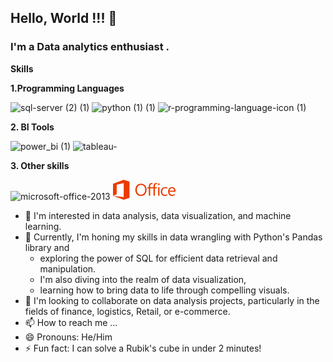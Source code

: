 ## Hello, World !!! 👋
### I'm a Data analytics enthusiast .

**Skills** 

**1.Programming Languages**

![sql-server (2) (1)](https://github.com/rahulnshakya/rahulnshakya/assets/171424463/4db47976-e521-4b78-b61d-14cc25359f4a)    ![python (1) (1)](https://github.com/rahulnshakya/rahulnshakya/assets/171424463/4d094bb6-8a6f-486e-8a72-771ac3963f00)          ![r-programming-language-icon (1)](https://github.com/rahulnshakya/rahulnshakya/assets/171424463/776c9a29-9592-4b2f-873e-d031be6e60a4)




**2. BI Tools**

![power_bi (1)](https://github.com/rahulnshakya/rahulnshakya/assets/171424463/e19c7118-add7-43a3-866c-c923e0791813)      ![tableau-](https://github.com/rahulnshakya/rahulnshakya/assets/171424463/ce912c64-def9-4d42-8215-5bd397f40953)




**3. Other skills**

![microsoft-office-2013](https://github.com/rahulnshakya/rahulnshakya/assets/171424463/ff729014-0a4f-44cf-b99f-a6093ba904b4)
<svg xmlns="http://www.w3.org/2000/svg" width="100" height="32" viewBox="0.497 0.501 198.998 63.356"><g fill="#eb3c00"><path d="M.496 51.61V13.094L34.568.502l18.517 5.924v51.85l-18.517 5.582L.496 51.61l34.072 4.1V10.873l-22.221 5.185v30.369L.497 51.61zM89.373 51.88c-5.362 0-9.658-1.769-12.885-5.304-3.228-3.533-4.84-8.133-4.84-13.796 0-6.084 1.644-10.938 4.932-14.56 3.288-3.622 7.764-5.433 13.425-5.433 5.223 0 9.43 1.759 12.622 5.275 3.192 3.518 4.788 8.116 4.788 13.796 0 6.172-1.637 11.051-4.907 14.64-3.27 3.589-7.647 5.381-13.135 5.381zm.316-35.083c-3.974 0-7.2 1.434-9.68 4.3-2.48 2.866-3.72 6.63-3.72 11.289s1.21 8.41 3.627 11.25 5.57 4.26 9.456 4.26c4.149 0 7.421-1.354 9.812-4.062 2.391-2.708 3.588-6.497 3.588-11.368 0-4.995-1.162-8.854-3.483-11.58-2.319-2.725-5.52-4.09-9.6-4.09zM123.177 10.675c-2.445 0-4.476.833-6.11 2.477-1.635 1.643-2.454 3.881-2.454 6.712v4.376h-4.606v3.703h4.606V51.25h4.306V27.943h10.53V51.25h4.306V27.943h6.32V24.24h-6.32v-4.167c0-3.815 1.513-5.716 4.537-5.716 1.073 0 2.027.22 2.87.694v-3.888c-.773-.316-1.806-.487-3.124-.487-2.445 0-4.499.834-6.134 2.477-1.636 1.644-2.454 3.882-2.454 6.712v4.376h-10.531v-4.166c0-3.816 1.51-5.717 4.536-5.717 1.072 0 2.026.22 2.87.694v-3.888c-.774-.319-1.829-.489-3.148-.489zM146.365 17.375a2.743 2.743 0 0 1-1.979-.792c-.545-.528-.818-1.195-.818-2.004s.273-1.481.818-2.017a2.717 2.717 0 0 1 1.979-.805c.791 0 1.463.267 2.018.805.555.536.83 1.208.83 2.017a2.67 2.67 0 0 1-.83 1.979c-.554.544-1.227.817-2.018.817zm2.11 33.867h-4.326v-27.01h4.325v27.01zM173.051 50.003c-2.074 1.248-4.538 1.873-7.385 1.873-3.851 0-6.959-1.253-9.323-3.76s-3.55-5.753-3.55-9.746c0-4.45 1.275-8.023 3.825-10.722 2.551-2.7 5.953-4.049 10.209-4.049 2.372 0 4.466.44 6.277 1.32v4.43c-2.004-1.406-4.15-2.11-6.435-2.11-2.762 0-5.026.99-6.794 2.968-1.767 1.979-2.65 4.576-2.65 7.794 0 3.166.83 5.663 2.491 7.492 1.663 1.828 3.89 2.742 6.688 2.742 2.355 0 4.573-.783 6.647-2.347v4.115zM199.494 38.82h-19.07c.07 3.006.879 5.327 2.425 6.963 1.55 1.634 3.676 2.452 6.385 2.452 3.042 0 5.839-1.002 8.387-3.007v4.062c-2.373 1.723-5.512 2.585-9.416 2.585-3.816 0-6.815-1.226-8.994-3.68-2.181-2.454-3.271-5.903-3.271-10.353 0-4.203 1.191-7.628 3.573-10.275 2.383-2.647 5.342-3.969 8.876-3.969s6.269 1.143 8.203 3.429c1.934 2.286 2.9 5.46 2.9 9.522v2.27zm-4.43-3.667c-.018-2.497-.62-4.44-1.808-5.829-1.187-1.39-2.836-2.084-4.945-2.084-2.041 0-3.772.731-5.197 2.19-1.424 1.46-2.303 3.368-2.636 5.723h14.585z"/></g></svg>









- 👀 I'm interested in data analysis, data visualization, and machine learning.
- 🌱 Currently, I'm honing my skills in data wrangling with Python's Pandas library and
  - exploring the power of SQL for efficient data retrieval and manipulation.
  - I'm also diving into the realm of data visualization,
  - learning how to bring data to life through compelling visuals.
- 💞️ I'm looking to collaborate on data analysis projects, particularly in the fields of finance, logistics, Retail, or e-commerce.
- 📫 How to reach me ...
- 😄 Pronouns: He/Him 
- ⚡ Fun fact: I can solve a Rubik's cube in under 2 minutes!

<!---
rahulnshakya/rahulnshakya is a ✨ special ✨ repository because its `README.md` (this file) appears on your GitHub profile.
You can click the Preview link to take a look at your changes.
--->

